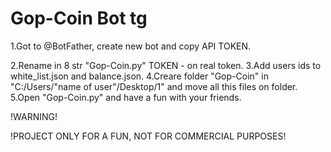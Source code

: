 # Gop-Coin Bot tg

1.Got to @BotFather, create new bot and copy API TOKEN.

2.Rename in 8 str "Gop-Coin.py" TOKEN - on real token.
3.Add users ids to white_list.json and balance.json.
4.Creare folder "Gop-Coin" in "C:/Users/"name of user"/Desktop/1" and move all this files on folder.
5.Open "Gop-Coin.py" and have a fun with your friends.

!WARNING!

!PROJECT ONLY FOR A FUN, NOT FOR COMMERCIAL PURPOSES!
